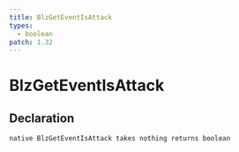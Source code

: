 ```yaml
---
title: BlzGetEventIsAttack
types:
  - boolean
patch: 1.32
---
```


# BlzGetEventIsAttack

## Declaration

```jass
native BlzGetEventIsAttack takes nothing returns boolean
```

